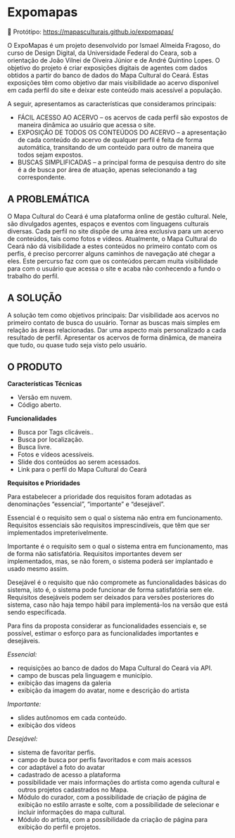 # Expomapas

📣 Protótipo: https://mapasculturais.github.io/expomapas/

O ExpoMapas é um projeto desenvolvido por Ismael Almeida Fragoso, do curso de Design Digital, da Universidade Federal do Ceara, sob a orientação de João Vilnei de Oiveira Júnior e de André Quintino Lopes. O objetivo do projeto é criar exposições digitais de agentes com dados obtidos a partir do banco de dados do Mapa Cultural do Ceará. Estas exposições têm como objetivo dar mais visibilidade ao acervo disponível em cada perfil do site e deixar este conteúdo mais acessível a população.

A seguir, apresentamos as características que consideramos principais:
- FÁCIL ACESSO AO ACERVO – os acervos de cada perfil são expostos de maneira dinâmica ao usuário que acessa o site.
- EXPOSIÇÃO DE TODOS OS CONTEÚDOS DO ACERVO – a apresentação de cada conteúdo do acervo de qualquer perfil é feita de forma automática, transitando de  um conteúdo para outro de maneira que todos sejam expostos.
- BUSCAS SIMPLIFICADAS – a principal forma de pesquisa dentro do site é a de busca por área de atuação, apenas selecionando a tag correspondente.


## A PROBLEMÁTICA
O Mapa Cultural do Ceará é uma plataforma online de gestão cultural. Nele, são divulgados agentes, espaços e eventos com linguagens culturais diversas. Cada perfil no site dispõe de uma área exclusiva para um acervo de conteúdos, tais como fotos e vídeos. Atualmente, o Mapa Cultural do Ceará não dá visibilidade a estes conteúdos no primeiro contato com os perfis, é preciso percorrer alguns caminhos de navegação até chegar a eles. Este percurso faz com que os conteúdos percam muita visibilidade para com o usuário que acessa o site e acaba não conhecendo a fundo o trabalho do perfil.

## A SOLUÇÃO
A solução tem como objetivos principais:
Dar visibilidade aos acervos no primeiro contato de busca do usuário.
Tornar as buscas mais simples em relação às áreas relacionadas.
Dar uma aspecto mais personalizado a cada resultado de perfil.
Apresentar os acervos de forma dinâmica, de maneira que tudo, ou quase tudo seja visto pelo usuário.


## O PRODUTO

**Características Técnicas**
- Versão em nuvem.
- Código aberto.

**Funcionalidades**
- Busca por Tags clicáveis..
- Busca por localização.
- Busca livre.
- Fotos e vídeos acessíveis.
- Slide dos conteúdos ao serem acessados.
- Link para o perfil do Mapa Cultural do Ceará

**Requisitos e Prioridades**

Para estabelecer a prioridade dos requisitos foram adotadas as denominações “essencial”, “importante” e “desejável”. 

Essencial é o requisito sem o qual o sistema não entra em funcionamento. Requisitos essenciais são requisitos imprescindíveis, que têm que ser implementados impreterivelmente. 

Importante é o requisito sem o qual o sistema entra em funcionamento, mas de forma não satisfatória. Requisitos importantes devem ser implementados, mas, se não forem, o sistema poderá ser implantado e usado mesmo assim. 

Desejável é o requisito que não compromete as funcionalidades básicas do sistema, isto é, o sistema pode funcionar de forma satisfatória sem ele. Requisitos desejáveis podem ser deixados para versões posteriores do sistema, caso não haja tempo hábil para implementá-los na versão que está sendo especificada. 

Para fins da proposta considerar as funcionalidades essenciais e, se possível, estimar o esforço para as funcionalidades importantes e desejáveis.

*Essencial:*
- requisições ao banco de dados do Mapa Cultural do Ceará via API.
- campo de buscas pela linguagem e município.
- exibição das imagens da galeria
- exibição da imagem do avatar, nome e descrição do artista

*Importante:*
- slides autônomos em cada conteúdo.
- exibição dos vídeos

*Desejável:*
- sistema de favoritar perfis.
- campo de busca por perfis favoritados e com mais acessos
- cor adaptável a foto do avatar
- cadastrado de acesso a plataforma
- possibilidade ver mais informações do artista como agenda cultural e outros projetos cadastrados no Mapa.
- Módulo do curador, com a possibilidade de criação de página de exibição no estilo arraste e solte, com a possibilidade de selecionar e incluir informações do mapa cultural.
- Módulo do artista, com a possibilidade da criação de página para exibição do perfil e projetos.

